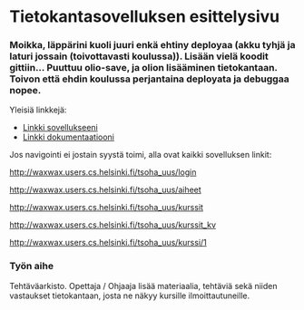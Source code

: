 # Tietokantasovelluksen esittelysivu

### Moikka, läppärini kuoli juuri enkä ehtiny deployaa (akku tyhjä ja laturi jossain (toivottavasti koulussa)). Lisään vielä koodit gittiin... Puuttuu olio-save, ja olion lisääminen tietokantaan. Toivon että ehdin koulussa perjantaina deployata ja debuggaa nopee.

Yleisiä linkkejä:

* [Linkki sovellukseeni](https://waxwax.users.cs.helsinki.fi/tsoha_uus)
* [Linkki dokumentaatiooni](https://github.com/WaffeFIN/Tsoha-Bootstrap/blob/master/doc/Tsohadoc.pdf)

Jos navigointi ei jostain syystä toimi, alla ovat kaikki sovelluksen linkit:

http://waxwax.users.cs.helsinki.fi/tsoha_uus/login

http://waxwax.users.cs.helsinki.fi/tsoha_uus/aiheet

http://waxwax.users.cs.helsinki.fi/tsoha_uus/kurssit

http://waxwax.users.cs.helsinki.fi/tsoha_uus/kurssit_kv

http://waxwax.users.cs.helsinki.fi/tsoha_uus/kurssi/1

### Työn aihe

Tehtäväarkisto. Opettaja / Ohjaaja lisää materiaalia, tehtäviä sekä niiden vastaukset tietokantaan, josta ne näkyy kursille ilmoittautuneille.
